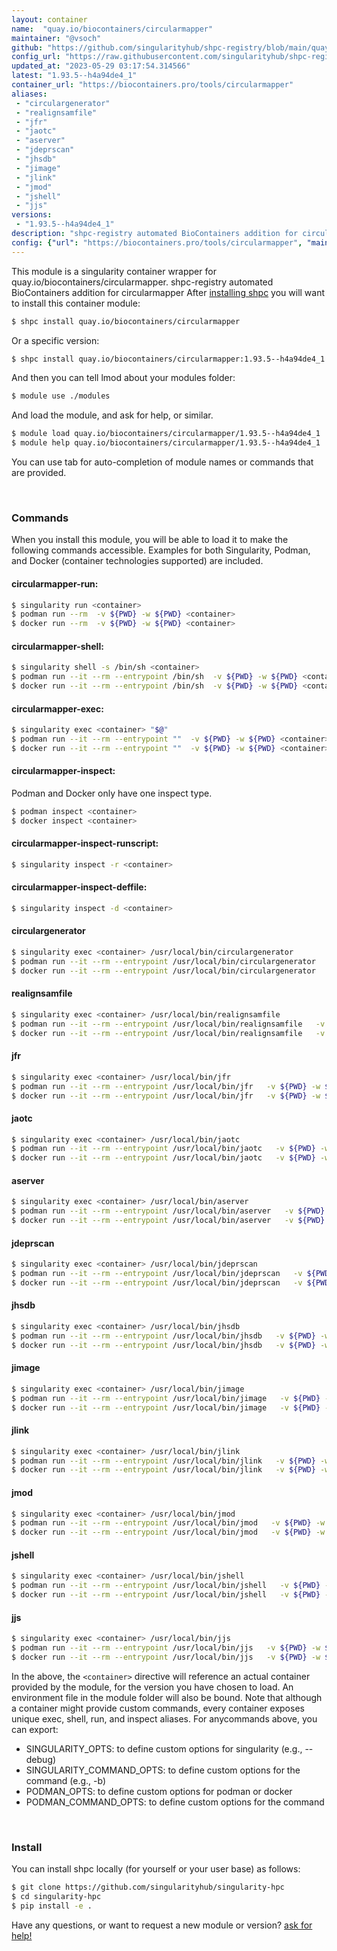 ```yaml
---
layout: container
name:  "quay.io/biocontainers/circularmapper"
maintainer: "@vsoch"
github: "https://github.com/singularityhub/shpc-registry/blob/main/quay.io/biocontainers/circularmapper/container.yaml"
config_url: "https://raw.githubusercontent.com/singularityhub/shpc-registry/main/quay.io/biocontainers/circularmapper/container.yaml"
updated_at: "2023-05-29 03:17:54.314566"
latest: "1.93.5--h4a94de4_1"
container_url: "https://biocontainers.pro/tools/circularmapper"
aliases:
 - "circulargenerator"
 - "realignsamfile"
 - "jfr"
 - "jaotc"
 - "aserver"
 - "jdeprscan"
 - "jhsdb"
 - "jimage"
 - "jlink"
 - "jmod"
 - "jshell"
 - "jjs"
versions:
 - "1.93.5--h4a94de4_1"
description: "shpc-registry automated BioContainers addition for circularmapper"
config: {"url": "https://biocontainers.pro/tools/circularmapper", "maintainer": "@vsoch", "description": "shpc-registry automated BioContainers addition for circularmapper", "latest": {"1.93.5--h4a94de4_1": "sha256:4d535a4464632ca9d2484185fb7c995700bb29b226e7cf6260a0dfbc53eed895"}, "tags": {"1.93.5--h4a94de4_1": "sha256:4d535a4464632ca9d2484185fb7c995700bb29b226e7cf6260a0dfbc53eed895"}, "docker": "quay.io/biocontainers/circularmapper", "aliases": {"circulargenerator": "/usr/local/bin/circulargenerator", "realignsamfile": "/usr/local/bin/realignsamfile", "jfr": "/usr/local/bin/jfr", "jaotc": "/usr/local/bin/jaotc", "aserver": "/usr/local/bin/aserver", "jdeprscan": "/usr/local/bin/jdeprscan", "jhsdb": "/usr/local/bin/jhsdb", "jimage": "/usr/local/bin/jimage", "jlink": "/usr/local/bin/jlink", "jmod": "/usr/local/bin/jmod", "jshell": "/usr/local/bin/jshell", "jjs": "/usr/local/bin/jjs"}}
---
```


This module is a singularity container wrapper for quay.io/biocontainers/circularmapper.
shpc-registry automated BioContainers addition for circularmapper
After [installing shpc](#install) you will want to install this container module:


```bash
$ shpc install quay.io/biocontainers/circularmapper
```

Or a specific version:

```bash
$ shpc install quay.io/biocontainers/circularmapper:1.93.5--h4a94de4_1
```

And then you can tell lmod about your modules folder:

```bash
$ module use ./modules
```

And load the module, and ask for help, or similar.

```bash
$ module load quay.io/biocontainers/circularmapper/1.93.5--h4a94de4_1
$ module help quay.io/biocontainers/circularmapper/1.93.5--h4a94de4_1
```

You can use tab for auto-completion of module names or commands that are provided.

<br>

### Commands

When you install this module, you will be able to load it to make the following commands accessible.
Examples for both Singularity, Podman, and Docker (container technologies supported) are included.

#### circularmapper-run:

```bash
$ singularity run <container>
$ podman run --rm  -v ${PWD} -w ${PWD} <container>
$ docker run --rm  -v ${PWD} -w ${PWD} <container>
```

#### circularmapper-shell:

```bash
$ singularity shell -s /bin/sh <container>
$ podman run --it --rm --entrypoint /bin/sh  -v ${PWD} -w ${PWD} <container>
$ docker run --it --rm --entrypoint /bin/sh  -v ${PWD} -w ${PWD} <container>
```

#### circularmapper-exec:

```bash
$ singularity exec <container> "$@"
$ podman run --it --rm --entrypoint ""  -v ${PWD} -w ${PWD} <container> "$@"
$ docker run --it --rm --entrypoint ""  -v ${PWD} -w ${PWD} <container> "$@"
```

#### circularmapper-inspect:

Podman and Docker only have one inspect type.

```bash
$ podman inspect <container>
$ docker inspect <container>
```

#### circularmapper-inspect-runscript:

```bash
$ singularity inspect -r <container>
```

#### circularmapper-inspect-deffile:

```bash
$ singularity inspect -d <container>
```


#### circulargenerator

```bash
$ singularity exec <container> /usr/local/bin/circulargenerator
$ podman run --it --rm --entrypoint /usr/local/bin/circulargenerator   -v ${PWD} -w ${PWD} <container> -c " $@"
$ docker run --it --rm --entrypoint /usr/local/bin/circulargenerator   -v ${PWD} -w ${PWD} <container> -c " $@"
```


#### realignsamfile

```bash
$ singularity exec <container> /usr/local/bin/realignsamfile
$ podman run --it --rm --entrypoint /usr/local/bin/realignsamfile   -v ${PWD} -w ${PWD} <container> -c " $@"
$ docker run --it --rm --entrypoint /usr/local/bin/realignsamfile   -v ${PWD} -w ${PWD} <container> -c " $@"
```


#### jfr

```bash
$ singularity exec <container> /usr/local/bin/jfr
$ podman run --it --rm --entrypoint /usr/local/bin/jfr   -v ${PWD} -w ${PWD} <container> -c " $@"
$ docker run --it --rm --entrypoint /usr/local/bin/jfr   -v ${PWD} -w ${PWD} <container> -c " $@"
```


#### jaotc

```bash
$ singularity exec <container> /usr/local/bin/jaotc
$ podman run --it --rm --entrypoint /usr/local/bin/jaotc   -v ${PWD} -w ${PWD} <container> -c " $@"
$ docker run --it --rm --entrypoint /usr/local/bin/jaotc   -v ${PWD} -w ${PWD} <container> -c " $@"
```


#### aserver

```bash
$ singularity exec <container> /usr/local/bin/aserver
$ podman run --it --rm --entrypoint /usr/local/bin/aserver   -v ${PWD} -w ${PWD} <container> -c " $@"
$ docker run --it --rm --entrypoint /usr/local/bin/aserver   -v ${PWD} -w ${PWD} <container> -c " $@"
```


#### jdeprscan

```bash
$ singularity exec <container> /usr/local/bin/jdeprscan
$ podman run --it --rm --entrypoint /usr/local/bin/jdeprscan   -v ${PWD} -w ${PWD} <container> -c " $@"
$ docker run --it --rm --entrypoint /usr/local/bin/jdeprscan   -v ${PWD} -w ${PWD} <container> -c " $@"
```


#### jhsdb

```bash
$ singularity exec <container> /usr/local/bin/jhsdb
$ podman run --it --rm --entrypoint /usr/local/bin/jhsdb   -v ${PWD} -w ${PWD} <container> -c " $@"
$ docker run --it --rm --entrypoint /usr/local/bin/jhsdb   -v ${PWD} -w ${PWD} <container> -c " $@"
```


#### jimage

```bash
$ singularity exec <container> /usr/local/bin/jimage
$ podman run --it --rm --entrypoint /usr/local/bin/jimage   -v ${PWD} -w ${PWD} <container> -c " $@"
$ docker run --it --rm --entrypoint /usr/local/bin/jimage   -v ${PWD} -w ${PWD} <container> -c " $@"
```


#### jlink

```bash
$ singularity exec <container> /usr/local/bin/jlink
$ podman run --it --rm --entrypoint /usr/local/bin/jlink   -v ${PWD} -w ${PWD} <container> -c " $@"
$ docker run --it --rm --entrypoint /usr/local/bin/jlink   -v ${PWD} -w ${PWD} <container> -c " $@"
```


#### jmod

```bash
$ singularity exec <container> /usr/local/bin/jmod
$ podman run --it --rm --entrypoint /usr/local/bin/jmod   -v ${PWD} -w ${PWD} <container> -c " $@"
$ docker run --it --rm --entrypoint /usr/local/bin/jmod   -v ${PWD} -w ${PWD} <container> -c " $@"
```


#### jshell

```bash
$ singularity exec <container> /usr/local/bin/jshell
$ podman run --it --rm --entrypoint /usr/local/bin/jshell   -v ${PWD} -w ${PWD} <container> -c " $@"
$ docker run --it --rm --entrypoint /usr/local/bin/jshell   -v ${PWD} -w ${PWD} <container> -c " $@"
```


#### jjs

```bash
$ singularity exec <container> /usr/local/bin/jjs
$ podman run --it --rm --entrypoint /usr/local/bin/jjs   -v ${PWD} -w ${PWD} <container> -c " $@"
$ docker run --it --rm --entrypoint /usr/local/bin/jjs   -v ${PWD} -w ${PWD} <container> -c " $@"
```



In the above, the `<container>` directive will reference an actual container provided
by the module, for the version you have chosen to load. An environment file in the
module folder will also be bound. Note that although a container
might provide custom commands, every container exposes unique exec, shell, run, and
inspect aliases. For anycommands above, you can export:

 - SINGULARITY_OPTS: to define custom options for singularity (e.g., --debug)
 - SINGULARITY_COMMAND_OPTS: to define custom options for the command (e.g., -b)
 - PODMAN_OPTS: to define custom options for podman or docker
 - PODMAN_COMMAND_OPTS: to define custom options for the command

<br>

### Install

You can install shpc locally (for yourself or your user base) as follows:

```bash
$ git clone https://github.com/singularityhub/singularity-hpc
$ cd singularity-hpc
$ pip install -e .
```

Have any questions, or want to request a new module or version? [ask for help!](https://github.com/singularityhub/singularity-hpc/issues)